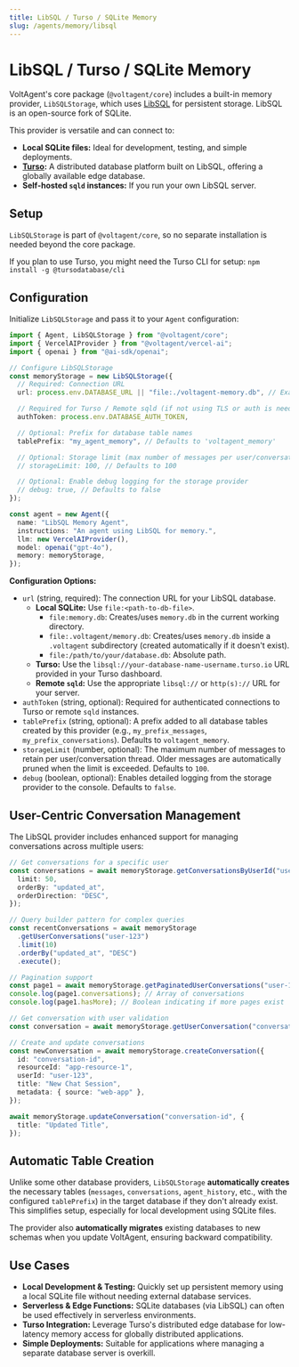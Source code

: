 ```yaml
---
title: LibSQL / Turso / SQLite Memory
slug: /agents/memory/libsql
---
```


# LibSQL / Turso / SQLite Memory

VoltAgent's core package (`@voltagent/core`) includes a built-in memory provider, `LibSQLStorage`, which uses [LibSQL](https://github.com/tursodatabase/libsql) for persistent storage. LibSQL is an open-source fork of SQLite.

This provider is versatile and can connect to:

- **Local SQLite files:** Ideal for development, testing, and simple deployments.
- **[Turso](https://turso.tech/):** A distributed database platform built on LibSQL, offering a globally available edge database.
- **Self-hosted `sqld` instances:** If you run your own LibSQL server.

## Setup

`LibSQLStorage` is part of `@voltagent/core`, so no separate installation is needed beyond the core package.

If you plan to use Turso, you might need the Turso CLI for setup: `npm install -g @tursodatabase/cli`

## Configuration

Initialize `LibSQLStorage` and pass it to your `Agent` configuration:

```typescript
import { Agent, LibSQLStorage } from "@voltagent/core";
import { VercelAIProvider } from "@voltagent/vercel-ai";
import { openai } from "@ai-sdk/openai";

// Configure LibSQLStorage
const memoryStorage = new LibSQLStorage({
  // Required: Connection URL
  url: process.env.DATABASE_URL || "file:./voltagent-memory.db", // Example: Env var for Turso, fallback to local file

  // Required for Turso / Remote sqld (if not using TLS or auth is needed)
  authToken: process.env.DATABASE_AUTH_TOKEN,

  // Optional: Prefix for database table names
  tablePrefix: "my_agent_memory", // Defaults to 'voltagent_memory'

  // Optional: Storage limit (max number of messages per user/conversation)
  // storageLimit: 100, // Defaults to 100

  // Optional: Enable debug logging for the storage provider
  // debug: true, // Defaults to false
});

const agent = new Agent({
  name: "LibSQL Memory Agent",
  instructions: "An agent using LibSQL for memory.",
  llm: new VercelAIProvider(),
  model: openai("gpt-4o"),
  memory: memoryStorage,
});
```

**Configuration Options:**

- `url` (string, required): The connection URL for your LibSQL database.
  - **Local SQLite:** Use `file:<path-to-db-file>`.
    - `file:memory.db`: Creates/uses `memory.db` in the current working directory.
    - `file:.voltagent/memory.db`: Creates/uses `memory.db` inside a `.voltagent` subdirectory (created automatically if it doesn't exist).
    - `file:/path/to/your/database.db`: Absolute path.
  - **Turso:** Use the `libsql://your-database-name-username.turso.io` URL provided in your Turso dashboard.
  - **Remote `sqld`:** Use the appropriate `libsql://` or `http(s)://` URL for your server.
- `authToken` (string, optional): Required for authenticated connections to Turso or remote `sqld` instances.
- `tablePrefix` (string, optional): A prefix added to all database tables created by this provider (e.g., `my_prefix_messages`, `my_prefix_conversations`). Defaults to `voltagent_memory`.
- `storageLimit` (number, optional): The maximum number of messages to retain per user/conversation thread. Older messages are automatically pruned when the limit is exceeded. Defaults to `100`.
- `debug` (boolean, optional): Enables detailed logging from the storage provider to the console. Defaults to `false`.

## User-Centric Conversation Management

The LibSQL provider includes enhanced support for managing conversations across multiple users:

```typescript
// Get conversations for a specific user
const conversations = await memoryStorage.getConversationsByUserId("user-123", {
  limit: 50,
  orderBy: "updated_at",
  orderDirection: "DESC",
});

// Query builder pattern for complex queries
const recentConversations = await memoryStorage
  .getUserConversations("user-123")
  .limit(10)
  .orderBy("updated_at", "DESC")
  .execute();

// Pagination support
const page1 = await memoryStorage.getPaginatedUserConversations("user-123", 1, 20);
console.log(page1.conversations); // Array of conversations
console.log(page1.hasMore); // Boolean indicating if more pages exist

// Get conversation with user validation
const conversation = await memoryStorage.getUserConversation("conversation-id", "user-123");

// Create and update conversations
const newConversation = await memoryStorage.createConversation({
  id: "conversation-id",
  resourceId: "app-resource-1",
  userId: "user-123",
  title: "New Chat Session",
  metadata: { source: "web-app" },
});

await memoryStorage.updateConversation("conversation-id", {
  title: "Updated Title",
});
```

## Automatic Table Creation

Unlike some other database providers, `LibSQLStorage` **automatically creates** the necessary tables (`messages`, `conversations`, `agent_history`, etc., with the configured `tablePrefix`) in the target database if they don't already exist. This simplifies setup, especially for local development using SQLite files.

The provider also **automatically migrates** existing databases to new schemas when you update VoltAgent, ensuring backward compatibility.

## Use Cases

- **Local Development & Testing:** Quickly set up persistent memory using a local SQLite file without needing external database services.
- **Serverless & Edge Functions:** SQLite databases (via LibSQL) can often be used effectively in serverless environments.
- **Turso Integration:** Leverage Turso's distributed edge database for low-latency memory access for globally distributed applications.
- **Simple Deployments:** Suitable for applications where managing a separate database server is overkill.
